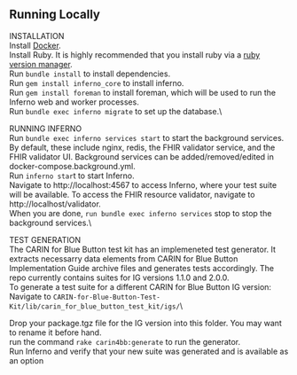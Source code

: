 ## Running Locally
INSTALLATION\
Install [Docker](https://docs.docker.com/get-started/).\
Install Ruby. It is highly recommended that you install ruby via a [ruby version manager](https://www.ruby-lang.org/en/documentation/installation/#managers).\
Run `bundle install` to install dependencies.\
Run `gem install inferno_core` to install inferno.\
Run `gem install foreman` to install foreman, which will be used to run the Inferno web and worker processes.\
Run `bundle exec inferno migrate` to set up the database.\

RUNNING INFERNO\
Run `bundle exec inferno services start` to start the background services. By default, these include nginx, redis, the FHIR validator service, and the FHIR validator UI. Background services can be added/removed/edited in docker-compose.background.yml.\
Run `inferno star`t to start Inferno.\
Navigate to http://localhost:4567 to access Inferno, where your test suite will be available. To access the FHIR resource validator, navigate to http://localhost/validator.\
When you are done, `run bundle exec inferno services` stop to stop the background services.\

TEST GENERATION\
The CARIN for Blue Button test kit has an implemeneted test generator. It extracts necessarry data elements from CARIN for Blue Button Implementation Guide archive files and generates tests accordingly. The repo currently contains suites for IG versions 1.1.0 and 2.0.0.\
To generate a test suite for a different CARIN for Blue Button IG version:\
Navigate to `CARIN-for-Blue-Button-Test-Kit/lib/carin_for_blue_button_test_kit/igs/`\
Drop your package.tgz file for the IG version into this folder. You may want to rename it before hand.\
run the command `rake carin4bb:generate` to run the generator.\
Run Inferno and verify that your new suite was generated and is available as an option
